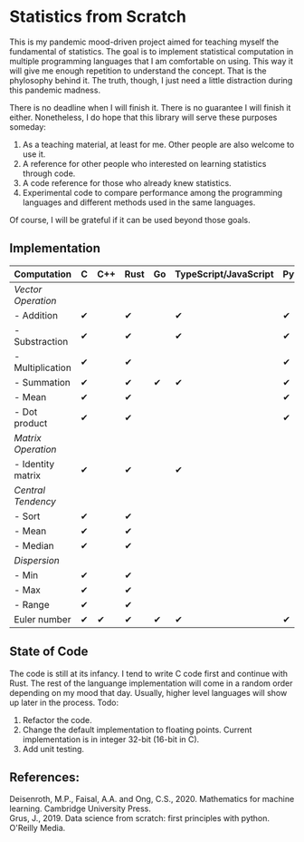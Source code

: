 # Statistics from Scratch
This is my pandemic mood-driven project aimed for teaching myself the fundamental of statistics. The goal is to implement statistical computation in multiple programming languages that I am comfortable on using. This way it will give me enough repetition to understand the concept. That is the phylosophy behind it. The truth, though, I just need a little distraction during this pandemic madness. 

There is no deadline when I will finish it. There is no guarantee I will finish it either. Nonetheless, I do hope that this library will serve these purposes someday:
1. As a teaching material, at least for me. Other people are also welcome to use it. 
2. A reference for other people who interested on learning statistics through code.
3. A code reference for those who already knew statistics.
4. Experimental code to compare performance among the programming languages and different methods used in the same languages.

Of course, I will be grateful if it can be used beyond those goals.

## Implementation
<!-- Need update! -->
|Computation        |   C    | C++   | Rust  | Go    | TypeScript/JavaScript | Python    | Julia | R     |
|-------------------|----    |------ |-------|-----  |-----------------------|-------    |-------|---    |
|<i>Vector Operation</i>  |        |       |       |       |                       |           |       |       |
| - Addition       | ✔       |       |✔     |       | ✔                     | ✔         |       |       |
| - Substraction    |✔       |       |✔     |       |✔                      |✔          |       |       |
| - Multiplication  |✔       |       |✔     |       |                      |✔            |       |       |
| - Summation       |✔       |       |✔     | ✔     | ✔                    |✔          |       |       |
| - Mean            |✔       |       |✔     |        |                      |✔           |       |       |
| - Dot product     |✔       |       |✔      |        |                     |✔           |       |       |
|<i>Matrix Operation</i>  |        |       |       |       |                       |           |       |       |
| - Identity matrix |✔       |       |✔      |       |✔                     |           |       |       |
| <i>Central Tendency</i>  |        |       |       |       |                       |           |       |       |
| - Sort            |✔       |       |✔      |       |                       |           |       |       |
| - Mean            |✔       |       |✔      |       |                       |           |       |       |
| - Median          |✔       |       |✔      |       |                       |           |       |       |
|<i>Dispersion</i>  |        |       |       |       |                       |           |       |       |
| - Min             |✔       |       |✔      |       |                       |           |       |       |
| - Max             |✔       |       |✔      |       |                       |           |       |       |
| - Range           |✔       |       |✔      |       |                       |           |       |       |
| Euler number      |✔       |✔      |✔      |✔     |✔                     |✔           |✔      |        |

## State of Code
The code is still at its infancy. I tend to write C code first and continue with Rust. The rest of the languange implementation will come in a random order depending on my mood that day. Usually, higher level languages will show up later in the process. Todo:
1. Refactor the code.
2. Change the default implementation to floating points. Current implementation is in integer 32-bit (16-bit in C). 
3. Add unit testing.

## References:
Deisenroth, M.P., Faisal, A.A. and Ong, C.S., 2020. Mathematics for machine learning. Cambridge University Press.</br>
Grus, J., 2019. Data science from scratch: first principles with python. O'Reilly Media.

